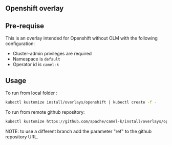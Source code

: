 ## Openshift overlay

## Pre-requise

This is an overlay intended for Openshift without OLM with the following configuration:
* Cluster-admin privileges are required
* Namespace is `default`
* Operator id is `camel-k`

## Usage

To run from local folder :
```sh
kubectl kustomize install/overlays/openshift | kubectl create -f -
```

To run from remote github repository:
```sh
kubectl kustomize https://github.com/apache/camel-k/install/overlays/openshift kubectl create -f -
```

NOTE: to use a different branch add the parameter "ref" to the github repository URL.
